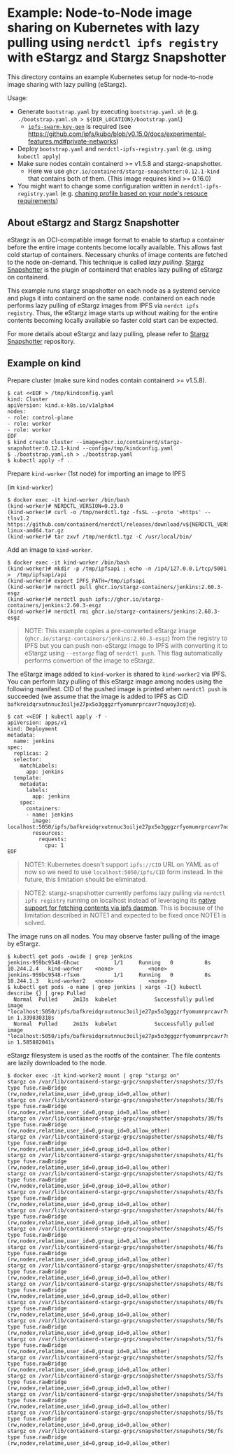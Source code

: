 # Example: Node-to-Node image sharing on Kubernetes with lazy pulling using `nerdctl ipfs registry` with eStargz and Stargz Snapshotter

This directory contains an example Kubernetes setup for node-to-node image sharing with lazy pulling (eStargz).

Usage:
- Generate `bootstrap.yaml` by executing `bootstrap.yaml.sh` (e.g. `./bootstrap.yaml.sh > ${DIR_LOCATION}/bootstrap.yaml`)
  - [`ipfs-swarm-key-gen`](https://github.com/Kubuxu/go-ipfs-swarm-key-gen) is required (see https://github.com/ipfs/kubo/blob/v0.15.0/docs/experimental-features.md#private-networks)
- Deploy `bootstrap.yaml` and `nerdctl-ipfs-registry.yaml` (e.g. using `kubectl apply`)
- Make sure nodes contain containerd >= v1.5.8 and stargz-snapshotter.
  - Here we use `ghcr.io/containerd/stargz-snapshotter:0.12.1-kind` that contains both of them. (This image requires kind >= 0.16.0)
- You might want to change some configuration written in `nerdctl-ipfs-registry.yaml` (e.g. [chaning profile based on your node's resouce requirements](https://docs.ipfs.tech/how-to/default-profile/#available-profiles))

## About eStargz and Stargz Snapshotter

eStargz is an OCI-compatible image format to enable to startup a container before the entire image contents become locally available.
This allows fast cold startup of containers.
Necessary chunks of image contents are fetched to the node on-demand.
This technique is called *lazy pulling*.
[Stargz Snapshotter](https://github.com/containerd/stargz-snapshotter) is the plugin of containerd that enables lazy pulling of eStargz on containerd.

This example runs stargz snapshotter on each node as a systemd service and plugs it into containerd on the same node.
containerd on each node performs lazy pulling of eStargz images from IPFS via `nerdct ipfs registry`.
Thus, the eStargz image starts up without waiting for the entire contents becoming locally available so faster cold start can be expected.

For more details about eStargz and lazy pulling, please refer to [Stargz Snapshotter](https://github.com/containerd/stargz-snapshotter) repository.

## Example on kind

Prepare cluster (make sure kind nodes contain containerd >= v1.5.8).

```console
$ cat <<EOF > /tmp/kindconfig.yaml
kind: Cluster
apiVersion: kind.x-k8s.io/v1alpha4
nodes:
- role: control-plane
- role: worker
- role: worker
EOF
$ kind create cluster --image=ghcr.io/containerd/stargz-snapshotter:0.12.1-kind --config=/tmp/kindconfig.yaml
$ ./bootstrap.yaml.sh > ./bootstrap.yaml
$ kubectl apply -f .
```

Prepare `kind-worker` (1st node) for importing an image to IPFS

(in `kind-worker`)

```console
$ docker exec -it kind-worker /bin/bash
(kind-worker)# NERDCTL_VERSION=0.23.0
(kind-worker)# curl -o /tmp/nerdctl.tgz -fsSL --proto '=https' --tlsv1.2 https://github.com/containerd/nerdctl/releases/download/v${NERDCTL_VERSION}/nerdctl-${NERDCTL_VERSION}-linux-amd64.tar.gz
(kind-worker)# tar zxvf /tmp/nerdctl.tgz -C /usr/local/bin/
```

Add an image to `kind-worker`.

```console
$ docker exec -it kind-worker /bin/bash
(kind-worker)# mkdir -p /tmp/ipfsapi ; echo -n /ip4/127.0.0.1/tcp/5001 >  /tmp/ipfsapi/api
(kind-worker)# export IPFS_PATH=/tmp/ipfsapi
(kind-worker)# nerdctl pull ghcr.io/stargz-containers/jenkins:2.60.3-esgz
(kind-worker)# nerdctl push ipfs://ghcr.io/stargz-containers/jenkins:2.60.3-esgz
(kind-worker)# nerdctl rmi ghcr.io/stargz-containers/jenkins:2.60.3-esgz
```

> NOTE: This example copies a pre-converted eStargz image (`ghcr.io/stargz-containers/jenkins:2.60.3-esgz`) from the registry to IPFS but you can push non-eStargz image to IPFS with converting it to eStargz using `--estargz` flag of `nerdctl push`. This flag automatically performs convertion of the image to eStargz.

The eStargz image added to `kind-worker` is shared to `kind-worker2` via IPFS.
You can perform lazy pulling of this eStargz image among nodes using the following manifest.
CID of the pushed image is printed when `nerdctl push` is succeeded (we assume that the image is added to IPFS as CID `bafkreidqrxutnnuc3oilje27px5o3gggzrfyomumrprcavr7nquoy3cdje`).


```console
$ cat <<EOF | kubectl apply -f -
apiVersion: apps/v1
kind: Deployment
metadata:
  name: jenkins
spec:
  replicas: 2
  selector:
    matchLabels:
      app: jenkins
  template:
    metadata:
      labels:
        app: jenkins
    spec:
      containers:
      - name: jenkins
        image: localhost:5050/ipfs/bafkreidqrxutnnuc3oilje27px5o3gggzrfyomumrprcavr7nquoy3cdje
        resources:
          requests:
            cpu: 1
EOF
```

> NOTE1: Kubernetes doesn't support `ipfs://CID` URL on YAML as of now so we need to use `localhost:5050/ipfs/CID` form instead. In the future, this limitation should be eliminated.

> NOTE2: stargz-snapshotter currently perfoms lazy pulling via `nerdctl ipfs registry` running on localhost instead of leveraging its [native support for fetching contents via ipfs daemon](https://github.com/containerd/stargz-snapshotter/blob/v0.12.0/docs/ipfs.md). This is because of the limitation described in NOTE1 and expected to be fixed once NOTE1 is solved.

The image runs on all nodes.
You may observe faster pulling of the image by eStargz.

```console
$ kubectl get pods -owide | grep jenkins
jenkins-959bc9548-6hcwc           1/1     Running   0          8s     10.244.2.4   kind-worker    <none>           <none>
jenkins-959bc9548-rfsxm           1/1     Running   0          8s     10.244.1.3   kind-worker2   <none>           <none>
$ kubectl get pods -o name | grep jenkins | xargs -I{} kubectl describe {} | grep Pulled
  Normal  Pulled     2m13s  kubelet            Successfully pulled image "localhost:5050/ipfs/bafkreidqrxutnnuc3oilje27px5o3gggzrfyomumrprcavr7nquoy3cdje" in 1.339830318s
  Normal  Pulled     2m13s  kubelet            Successfully pulled image "localhost:5050/ipfs/bafkreidqrxutnnuc3oilje27px5o3gggzrfyomumrprcavr7nquoy3cdje" in 1.585882041s
```

eStargz filesystem is used as the rootfs of the container.
The file contents are lazily downloaded to the node.

```console
$ docker exec -it kind-worker2 mount | grep "stargz on"
stargz on /var/lib/containerd-stargz-grpc/snapshotter/snapshots/37/fs type fuse.rawBridge (rw,nodev,relatime,user_id=0,group_id=0,allow_other)
stargz on /var/lib/containerd-stargz-grpc/snapshotter/snapshots/38/fs type fuse.rawBridge (rw,nodev,relatime,user_id=0,group_id=0,allow_other)
stargz on /var/lib/containerd-stargz-grpc/snapshotter/snapshots/39/fs type fuse.rawBridge (rw,nodev,relatime,user_id=0,group_id=0,allow_other)
stargz on /var/lib/containerd-stargz-grpc/snapshotter/snapshots/40/fs type fuse.rawBridge (rw,nodev,relatime,user_id=0,group_id=0,allow_other)
stargz on /var/lib/containerd-stargz-grpc/snapshotter/snapshots/41/fs type fuse.rawBridge (rw,nodev,relatime,user_id=0,group_id=0,allow_other)
stargz on /var/lib/containerd-stargz-grpc/snapshotter/snapshots/42/fs type fuse.rawBridge (rw,nodev,relatime,user_id=0,group_id=0,allow_other)
stargz on /var/lib/containerd-stargz-grpc/snapshotter/snapshots/43/fs type fuse.rawBridge (rw,nodev,relatime,user_id=0,group_id=0,allow_other)
stargz on /var/lib/containerd-stargz-grpc/snapshotter/snapshots/44/fs type fuse.rawBridge (rw,nodev,relatime,user_id=0,group_id=0,allow_other)
stargz on /var/lib/containerd-stargz-grpc/snapshotter/snapshots/45/fs type fuse.rawBridge (rw,nodev,relatime,user_id=0,group_id=0,allow_other)
stargz on /var/lib/containerd-stargz-grpc/snapshotter/snapshots/46/fs type fuse.rawBridge (rw,nodev,relatime,user_id=0,group_id=0,allow_other)
stargz on /var/lib/containerd-stargz-grpc/snapshotter/snapshots/47/fs type fuse.rawBridge (rw,nodev,relatime,user_id=0,group_id=0,allow_other)
stargz on /var/lib/containerd-stargz-grpc/snapshotter/snapshots/48/fs type fuse.rawBridge (rw,nodev,relatime,user_id=0,group_id=0,allow_other)
stargz on /var/lib/containerd-stargz-grpc/snapshotter/snapshots/49/fs type fuse.rawBridge (rw,nodev,relatime,user_id=0,group_id=0,allow_other)
stargz on /var/lib/containerd-stargz-grpc/snapshotter/snapshots/50/fs type fuse.rawBridge (rw,nodev,relatime,user_id=0,group_id=0,allow_other)
stargz on /var/lib/containerd-stargz-grpc/snapshotter/snapshots/51/fs type fuse.rawBridge (rw,nodev,relatime,user_id=0,group_id=0,allow_other)
stargz on /var/lib/containerd-stargz-grpc/snapshotter/snapshots/52/fs type fuse.rawBridge (rw,nodev,relatime,user_id=0,group_id=0,allow_other)
stargz on /var/lib/containerd-stargz-grpc/snapshotter/snapshots/53/fs type fuse.rawBridge (rw,nodev,relatime,user_id=0,group_id=0,allow_other)
stargz on /var/lib/containerd-stargz-grpc/snapshotter/snapshots/54/fs type fuse.rawBridge (rw,nodev,relatime,user_id=0,group_id=0,allow_other)
stargz on /var/lib/containerd-stargz-grpc/snapshotter/snapshots/55/fs type fuse.rawBridge (rw,nodev,relatime,user_id=0,group_id=0,allow_other)
stargz on /var/lib/containerd-stargz-grpc/snapshotter/snapshots/56/fs type fuse.rawBridge (rw,nodev,relatime,user_id=0,group_id=0,allow_other)
```
